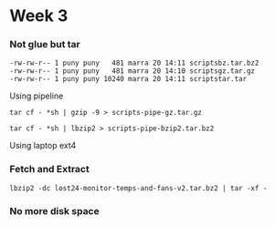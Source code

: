 # Week 3

### Not glue but tar
```
-rw-rw-r-- 1 puny puny   481 marra 20 14:11 scriptsbz.tar.bz2
-rw-rw-r-- 1 puny puny   481 marra 20 14:10 scriptsgz.tar.gz
-rw-rw-r-- 1 puny puny 10240 marra 20 14:11 scriptstar.tar
```

Using pipeline
```
tar cf - *sh | gzip -9 > scripts-pipe-gz.tar.gz

tar cf - *sh | lbzip2 > scripts-pipe-bzip2.tar.bz2
```

Using laptop ext4

### Fetch and Extract

```
lbzip2 -dc lost24-monitor-temps-and-fans-v2.tar.bz2 | tar -xf -
```
### No more disk space


